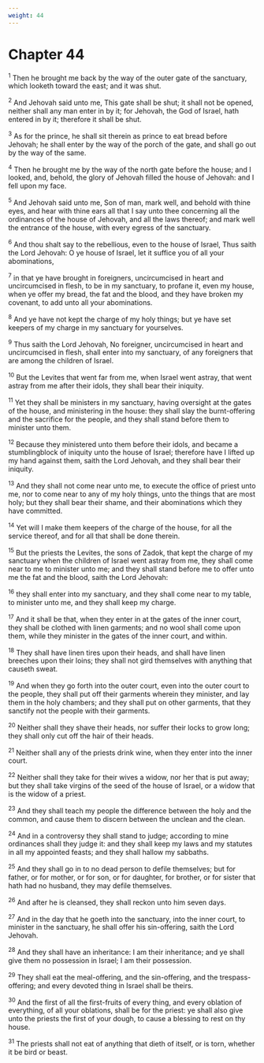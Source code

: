 ```yaml
---
weight: 44
---
```


# Chapter 44

<sup>1</sup> Then he brought me back by the way of the outer gate of the sanctuary, which looketh toward the east; and it was shut. 

<sup>2</sup> And Jehovah said unto me, This gate shall be shut; it shall not be opened, neither shall any man enter in by it; for Jehovah, the God of Israel, hath entered in by it; therefore it shall be shut. 

<sup>3</sup> As for the prince, he shall sit therein as prince to eat bread before Jehovah; he shall enter by the way of the porch of the gate, and shall go out by the way of the same. 

<sup>4</sup> Then he brought me by the way of the north gate before the house; and I looked, and, behold, the glory of Jehovah filled the house of Jehovah: and I fell upon my face. 

<sup>5</sup> And Jehovah said unto me, Son of man, mark well, and behold with thine eyes, and hear with thine ears all that I say unto thee concerning all the ordinances of the house of Jehovah, and all the laws thereof; and mark well the entrance of the house, with every egress of the sanctuary. 

<sup>6</sup> And thou shalt say to the rebellious, even to the house of Israel, Thus saith the Lord Jehovah: O ye house of Israel, let it suffice you of all your abominations, 

<sup>7</sup> in that ye have brought in foreigners, uncircumcised in heart and uncircumcised in flesh, to be in my sanctuary, to profane it, even my house, when ye offer my bread, the fat and the blood, and they have broken my covenant, to add unto all your abominations. 

<sup>8</sup> And ye have not kept the charge of my holy things; but ye have set keepers of my charge in my sanctuary for yourselves. 

<sup>9</sup> Thus saith the Lord Jehovah, No foreigner, uncircumcised in heart and uncircumcised in flesh, shall enter into my sanctuary, of any foreigners that are among the children of Israel. 

<sup>10</sup> But the Levites that went far from me, when Israel went astray, that went astray from me after their idols, they shall bear their iniquity. 

<sup>11</sup> Yet they shall be ministers in my sanctuary, having oversight at the gates of the house, and ministering in the house: they shall slay the burnt-offering and the sacrifice for the people, and they shall stand before them to minister unto them. 

<sup>12</sup> Because they ministered unto them before their idols, and became a stumblingblock of iniquity unto the house of Israel; therefore have I lifted up my hand against them, saith the Lord Jehovah, and they shall bear their iniquity. 

<sup>13</sup> And they shall not come near unto me, to execute the office of priest unto me, nor to come near to any of my holy things, unto the things that are most holy; but they shall bear their shame, and their abominations which they have committed. 

<sup>14</sup> Yet will I make them keepers of the charge of the house, for all the service thereof, and for all that shall be done therein. 

<sup>15</sup> But the priests the Levites, the sons of Zadok, that kept the charge of my sanctuary when the children of Israel went astray from me, they shall come near to me to minister unto me; and they shall stand before me to offer unto me the fat and the blood, saith the Lord Jehovah: 

<sup>16</sup> they shall enter into my sanctuary, and they shall come near to my table, to minister unto me, and they shall keep my charge. 

<sup>17</sup> And it shall be that, when they enter in at the gates of the inner court, they shall be clothed with linen garments; and no wool shall come upon them, while they minister in the gates of the inner court, and within. 

<sup>18</sup> They shall have linen tires upon their heads, and shall have linen breeches upon their loins; they shall not gird themselves with anything that causeth sweat. 

<sup>19</sup> And when they go forth into the outer court, even into the outer court to the people, they shall put off their garments wherein they minister, and lay them in the holy chambers; and they shall put on other garments, that they sanctify not the people with their garments. 

<sup>20</sup> Neither shall they shave their heads, nor suffer their locks to grow long; they shall only cut off the hair of their heads. 

<sup>21</sup> Neither shall any of the priests drink wine, when they enter into the inner court. 

<sup>22</sup> Neither shall they take for their wives a widow, nor her that is put away; but they shall take virgins of the seed of the house of Israel, or a widow that is the widow of a priest. 

<sup>23</sup> And they shall teach my people the difference between the holy and the common, and cause them to discern between the unclean and the clean. 

<sup>24</sup> And in a controversy they shall stand to judge; according to mine ordinances shall they judge it: and they shall keep my laws and my statutes in all my appointed feasts; and they shall hallow my sabbaths. 

<sup>25</sup> And they shall go in to no dead person to defile themselves; but for father, or for mother, or for son, or for daughter, for brother, or for sister that hath had no husband, they may defile themselves. 

<sup>26</sup> And after he is cleansed, they shall reckon unto him seven days. 

<sup>27</sup> And in the day that he goeth into the sanctuary, into the inner court, to minister in the sanctuary, he shall offer his sin-offering, saith the Lord Jehovah. 

<sup>28</sup> And they shall have an inheritance: I am their inheritance; and ye shall give them no possession in Israel; I am their possession. 

<sup>29</sup> They shall eat the meal-offering, and the sin-offering, and the trespass-offering; and every devoted thing in Israel shall be theirs. 

<sup>30</sup> And the first of all the first-fruits of every thing, and every oblation of everything, of all your oblations, shall be for the priest: ye shall also give unto the priests the first of your dough, to cause a blessing to rest on thy house. 

<sup>31</sup> The priests shall not eat of anything that dieth of itself, or is torn, whether it be bird or beast. 


